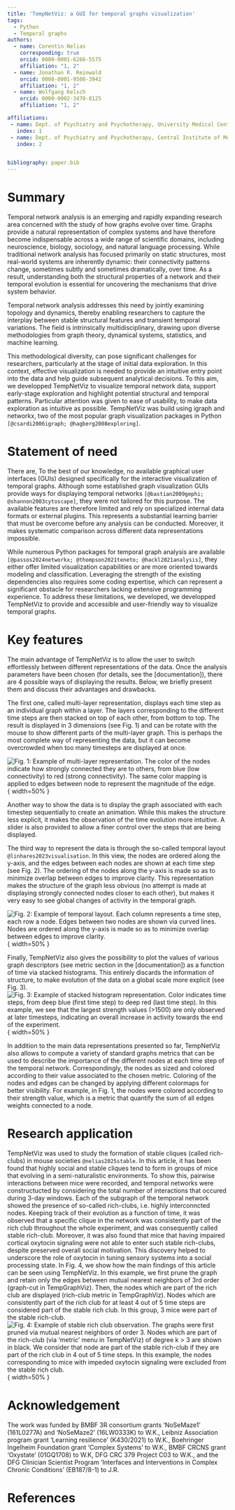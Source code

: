 ```yaml
---
title: 'TempNetViz: a GUI for temporal graphs visualization'
tags:
  - Python
  - Temporal graphs
authors:
  - name: Corentin Nelias
    corresponding: true
    orcid: 0000-0001-6266-5575
    affiliation: "1, 2"
  - name: Jonathan R. Reinwald
    orcid: 0000-0001-9508-3942
    affiliation: "1, 2"
  - name: Wolfgang Kelsch
    orcid: 0000-0002-3470-8125
    affiliation: "1, 2"

affiliations:
 - name: Dept. of Psychiatry and Psychotherapy, University Medical Center Mainz, Johannes-Gutenberg University, Untere Zahlbacher Strasse 8, 55131 Mainz, Germany
   index: 1
 - name: Dept. of Psychiatry and Psychotherapy, Central Institute of Mental Health, Medical Faculty Mannheim, Heidelberg University, Square J5, 68159 Mannheim, Germany
   index: 2


bibliography: paper.bib
---
```


# Summary
Temporal network analysis is an emerging and rapidly expanding research area concerned with the study of how graphs evolve over time. 
Graphs provide a natural representation of complex systems and have therefore become indispensable across a wide range of scientific domains, including neuroscience, biology, sociology, and natural language processing. 
While traditional network analysis has focused primarily on static structures, most real-world systems are inherently dynamic: their connectivity patterns change, sometimes subtly and sometimes dramatically, over time. 
As a result, understanding both the structural properties of a network and their temporal evolution is essential for uncovering the mechanisms that drive system behavior.

Temporal network analysis addresses this need by jointly examining topology and dynamics, thereby enabling researchers to capture the interplay between stable structural features and transient temporal variations. 
The field is intrinsically multidisciplinary, drawing upon diverse methodologies from graph theory, dynamical systems, statistics, and machine learning. 

This methodological diversity, can pose significant challenges for researchers, particularly at the stage of initial data exploration.
In this context, effective visualization is needed to provide an intuitive entry point into the data and help guide subsequent analytical decisions. 
To this aim, we developped TempNetViz to visualize temporal network data, support early-stage exploration and highlight potential structural and temporal patterns. Particular attention was given to ease of usability, to make data exploration as intuitive as possible.
TempNetViz was build using igraph and networkx, two of the most popular graph visualization packages in Python `[@csardi2006igraph; @hagberg2008exploring]`.

# Statement of need
There are, To the best of our knowledge, no available graphical user interfaces (GUIs) designed specifically for the interactive visualization of temporal graphs. 
Although some established graph visualization GUIs provide ways for displaying temporal networks `[@bastian2009gephi; @shannon2003cytoscape]`, they were not tailored for this purpose. The available features are therefore limited and rely on specialized internal data formats or external plugins. 
This represents a substantial learning barrier that must be overcome before any analysis can be conducted. Moreover, it makes systematic comparison across different data representations impossible.

While numerous Python packages for temporal graph analysis are available `[@passos2024networkx; @thompson2021teneto; @hackl2021analysis]`, they either offer limited visualization capabilities or are more oriented towards modeling and classification. 
Leveraging the strength of the existing dependencies also requires some coding expertise, which can represent a significant obstacle for researchers lacking extensive programming experience. 
To address these limitations, we developed, we developped TempNetViz to provide and accessible and user-friendly way to visualize temporal graphs.

# Key features
The main advantage of TempNetViz is to allow the user to switch effortlessly between different representations of the data. Once the analysis parameters have been chosen (for details, see the [documentation]), 
there are 4 possible ways of displaying the results. Below, we briefly present them and discuss their advantages and drawbacks.

The first one, called multi-layer representation, displays each time step as an individual graph within a layer. The layers corresponding to the different time steps are then stacked on top of each other, from bottom to top. 
The result is displayed in 3 dimensions (see Fig. 1) and can be rotate with the mouse to show different parts of the multi-layer graph. This is perhaps the most complete way of representing the data, but it can become overcrowded when too many timesteps are displayed at once.

![Fig. 1: Example of multi-layer representation. The color of the nodes indicate how strongly connected they are to others, from blue (low connectivity) to red (strong connectivity). The same color mapping is applied to edges between node to represent the magnitude of the edge.](3D_view.png){ width=50% }

Another way to show the data is to display the graph associated with each timestep sequentially to create an animation. While this makes the structure less explicit, it makes the observation of the time evolution more intuitive.
A slider is also provided to allow a finer control over the steps that are being displayed. 

The third way to represent the data is through the so-called temporal layout `@linhares2023visualisation`. In this view, the nodes are ordered along the y-axis, and the edges between each nodes are shown at each time step (see Fig. 2). The ordering of the nodes along the y-axis is made so as to minimize overlap between edges to improve clarity. This representation makes the structure of the graph less obvious (no attempt is made at displaying strongly connected nodes closer to each other), but makes it very easy to see global changes of activity in the temporal graph.

![Fig. 2: Example of temporal layout. Each column represents a time step, each row a node. Edges between two nodes are shown via curved lines. Nodes are ordered along the y-axis is made so as to minimize overlap between edges to improve clarity.](temporal_layout.png){ width=50% }


Finally, TempNetViz also gives the possibility to plot the values of various graph descriptors (see metric section in the [documentation]) as a function of time via stacked histograms. 
This entirely discards the information of structure, to make evolution of the data on a global scale more explicit (see Fig. 3).
![Fig. 3: Example of stacked histogram representation. Color indicates time steps, from deep blue (first time step) to deep red (last time step). In this example, we see that the largest strength values (>1500) are only observed at later timesteps, indicating an overall increase in activity towards the end of the experiment.](histo_view.png){ width=50% }

In addition to the main data representations presented so far, TempNetViz also allows to compute a variety of standard graphs metrics that can be used to describe the importance of the different nodes at each time step of the temporal network. Correspondingly, the nodes as sized and colored according to their value associated to the chosen metric. Coloring of the nodes and edges can be changed by applying different colormaps for better visibility. For example, in Fig. 1, the nodes were colored according to their strength value, which is a metric that quantify the sum of all edges weights connected to a node.

# Research application
TempNetViz was used to study the formation of stable cliques (called rich-clubs) in mouse societies `@nelias2025stable`. In this article, it has been found that highly social and stable cliques tend to form in groups of mice that evolving in a semi-naturalistic environments. To show this, pairwise interactions between mice were recorded, and temporal networks were constructucted by considering the total number of interactions that occured during 3-day windows. Each of the subgraph of the temporal network showed the presence of so-called rich-clubs, i.e. highly interconncted nodes. Keeping track of their evolution as a function of time, it was observed that a specific clique in the network was consistently part of the rich club throughout the whole experiment, and was consequently called stable rich-club. Moreover, it was also found that mice that having impaired cortical oxytocin signaling were not able to enter such stable rich-clubs, despite preserved overall social motivation. This discovery helped to underscore the role of oxytocin in tuning sensory systems into a social processing state. 
In Fig. 4, we show how the main findings of this article can be seen using TempNetViz. In this example, we first prune the graph and retain only the edges between mutual nearest neighbors of 3rd order (graph-cut in TempGraphViz). Then, the nodes which are part of the rich club are displayed (rich-club metric in TempGraphViz). Nodes which are consistently part of the rich club for at least 4 out of 5 time steps are considered part of the stable rich club. In this group, 3 mice were part of the stable rich-club.
![Fig. 4: Example of stable rich club observation. The graphs were first pruned via mutual nearest neighbors of order 3. Nodes which are part of the rich-club (via ‘metric’ menu in TempNetViz) of degree k > 3 are shown in black. We consider that node are part of the stable rich-club if they are part of the rich club in 4 out of 5 time steps. In this example, the nodes corresponding to mice with impeded oxytocin signaling were excluded from the stable rich club.](src_example.png){ width=50% }


# Acknowledgement
The work was funded by BMBF 3R consortium grants ‘NoSeMaze1’ (161L0277A) and ‘NoSeMaze2’ (16LW0333K) to W.K., Leibniz Association program grant ‘Learning resilience’ (K430/2021) to W.K., 
Boehringer Ingelheim Foundation grant ‘Complex Systems’ to W.K., BMBF CRCNS grant ‘Oxystate’ (01GQ1708) to W.K, DFG CRC 379 Project C03 to W.K., 
and the DFG Clinician Scientist Program ‘Interfaces and Interventions in Complex Chronic Conditions’ (EB187/8-1) to J.R.

# References
